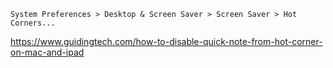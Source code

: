 `System Preferences > Desktop & Screen Saver > Screen Saver > Hot Corners...`

https://www.guidingtech.com/how-to-disable-quick-note-from-hot-corner-on-mac-and-ipad
